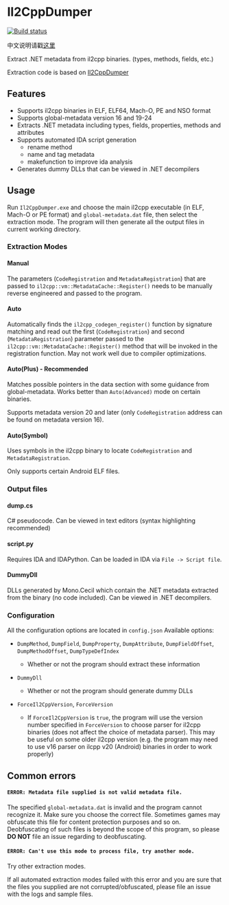 # Il2CppDumper

[![Build status](https://ci.appveyor.com/api/projects/status/anhqw33vcpmp8ofa?svg=true)](https://ci.appveyor.com/project/Perfare/il2cppdumper/branch/master/artifacts)

中文说明请戳[这里](README.zh-CN.md)

Extract .NET metadata from il2cpp binaries. (types, methods, fields, etc.)

Extraction code is based on [Il2CppDumper](https://github.com/Jumboperson/Il2CppDumper)  

## Features

* Supports il2cpp binaries in ELF, ELF64, Mach-O, PE and NSO format
* Supports global-metadata version 16 and 19-24
* Extracts .NET metadata including types, fields, properties, methods and attributes
* Supports automated IDA script generation
  * rename method
  * name and tag metadata
  * makefunction to improve ida analysis
* Generates dummy DLLs that can be viewed in .NET decompilers

## Usage

Run `Il2CppDumper.exe` and choose the main il2cpp executable (in ELF, Mach-O or PE format) and `global-metadata.dat` file, then select the extraction mode. The program will then generate all the output files in current working directory.

### Extraction Modes

#### Manual

The parameters (`CodeRegistration` and `MetadataRegistration`) that are passed to `il2cpp::vm::MetadataCache::Register()` needs to be manually reverse engineered and passed to the program.

#### Auto

Automatically finds the `il2cpp_codegen_register()` function by signature matching and read out the first (`CodeRegistration`) and second (`MetadataRegistration`) parameter passed to the `il2cpp::vm::MetadataCache::Register()` method that will be invoked in the registration function. May not work well due to compiler optimizations.

#### Auto(Plus) - **Recommended**

Matches possible pointers in the data section with some guidance from global-metadata. Works better than `Auto(Advanced)` mode on certain binaries.

Supports metadata version 20 and later (only `CodeRegistration` address can be found on metadata version 16).

#### Auto(Symbol)

Uses symbols in the il2cpp binary to locate `CodeRegistration` and `MetadataRegistration`.

Only supports certain Android ELF files.

### Output files

#### dump.cs

C# pseudocode. Can be viewed in text editors (syntax highlighting recommended)

#### script.py

Requires IDA and IDAPython. Can be loaded in IDA via `File -> Script file`.

#### DummyDll

DLLs generated by Mono.Cecil which contain the .NET metadata extracted from the binary (no code included). Can be viewed in .NET decompilers.

### Configuration

All the configuration options are located in `config.json`
Available options:

* `DumpMethod`, `DumpField`, `DumpProperty`, `DumpAttribute`, `DumpFieldOffset`, `DumpMethodOffset`, `DumpTypeDefIndex`
  * Whether or not the program should extract these information

* `DummyDll`
  * Whether or not the program should generate dummy DLLs

* `ForceIl2CppVersion`, `ForceVersion`
  * If `ForceIl2CppVersion` is `true`, the program will use the version number specified in `ForceVersion` to choose parser for il2cpp binaries (does not affect the choice of metadata parser). This may be useful on some older il2cpp version (e.g. the program may need to use v16 parser on ilcpp v20 (Android) binaries in order to work properly)

## Common errors

#### `ERROR: Metadata file supplied is not valid metadata file.`  

The specified `global-metadata.dat` is invalid and the program cannot recognize it. Make sure you choose the correct file. Sometimes games may obfuscate this file for content protection purposes and so on. Deobfuscating of such files is beyond the scope of this program, so please **DO NOT** file an issue regarding to deobfuscating.

#### `ERROR: Can't use this mode to process file, try another mode.`

Try other extraction modes.

If all automated extraction modes failed with this error and you are sure that the files you supplied are not corrupted/obfuscated, please file an issue with the logs and sample files.

